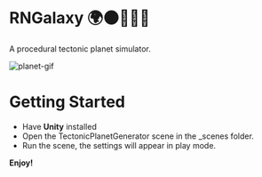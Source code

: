 # RNGalaxy 🌍🌑🌟🌞🚀
A procedural tectonic planet simulator.

![planet-gif](https://user-images.githubusercontent.com/33265853/141481842-aa399580-8f63-459e-95ed-253a944a118c.gif)

# Getting Started

* Have **Unity** installed
* Open the TectonicPlanetGenerator scene in the _scenes folder.
* Run the scene, the settings will appear in play mode.

**Enjoy!**
